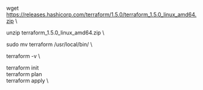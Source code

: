 wget https://releases.hashicorp.com/terraform/1.5.0/terraform_1.5.0_linux_amd64.zip \

unzip terraform_1.5.0_linux_amd64.zip \

sudo mv terraform /usr/local/bin/ \

terraform -v \

terraform init \
terraform plan \
terraform apply \
